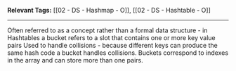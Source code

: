 **Relevant Tags:** [[02 - DS - Hashmap - O]], [[02 - DS - Hashtable - O]]

-----
Often referred to as a concept rather than a formal data structure - in Hashtables a bucket refers to a slot that contains one or more key value pairs
Used to handle collisions - because different keys can produce the same hash code a bucket handles collisions. Buckets correspond to indexes in the array and can store more than one pairs. 